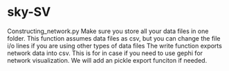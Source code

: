 # sky-SV
Constructing_network.py
Make sure you store all your data files in one folder. 
This function assumes data files as csv, but you can change the file i/o lines if you are using other types of data files
The write function exports network data into csv. This is for in case if you need to use gephi for network visualization. 
We will add an pickle export funciton if needed. 
